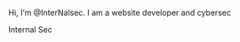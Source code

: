 Hi, I’m @InterNalsec. I am a website developer and cybersec 

<html>
  <head>
    <title>Hello Guys</title>
  </head>
  <body><i class="fa-solid fa-badge-check" style="color: #74C0FC;"></i>Internal Sec
  </body>
</html>
<!---
InterNalsec/InterNalsec is a ✨ special ✨ repository because its `README.md` (this file) appears on your GitHub profile.
You can click the Preview link to take a look at your changes.
--->
